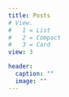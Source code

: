 ```yaml
---
title: Posts
# View.
#   1 = List
#   2 = Compact
#   3 = Card
view: 3

header:
  caption: ""
  image: ""
---
```



